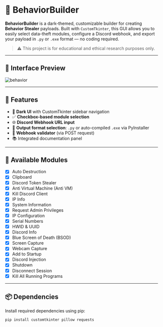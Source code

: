 # 🧠 BehaviorBuilder

**BehaviorBuilder** is a dark-themed, customizable builder for creating **Behavior Stealer** payloads. Built with `CustomTkinter`, this GUI allows you to easily select data-theft modules, configure a Discord webhook, and export your payload in `.py` or `.exe` format — no coding required.

> ⚠️ This project is for educational and ethical research purposes only.

---

## 📸 Interface Preview
![behavior](https://github.com/user-attachments/assets/3f42467c-a18d-4fd8-8652-4e193d3f59c3)


---

## 🚀 Features

- 🎨 **Dark UI** with CustomTkinter sidebar navigation  
- ✅ **Checkbox-based module selection**  
- 🌐 **Discord Webhook URL input**  
- 📁 **Output format selection**: `.py` or auto-compiled `.exe` via PyInstaller  
- 🔧 **Webhook validator** (via POST request)  
- 📚 Integrated documentation panel  

---

## 🧩 Available Modules

- [x] Auto Destruction  
- [x] Clipboard  
- [x] Discord Token Stealer  
- [x] Anti Virtual Machine (Anti VM)  
- [x] Kill Discord Client  
- [x] IP Info  
- [x] System Information  
- [x] Request Admin Privileges  
- [x] IP Configuration  
- [x] Serial Numbers  
- [x] HWID & UUID  
- [x] Discord Info  
- [x] Blue Screen of Death (BSOD)  
- [x] Screen Capture  
- [x] Webcam Capture  
- [x] Add to Startup  
- [x] Discord Injection  
- [x] Shutdown  
- [x] Disconnect Session  
- [x] Kill All Running Programs  

---

## 📦 Dependencies

Install required dependencies using pip:

```bash
pip install customtkinter pillow requests
